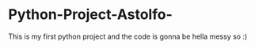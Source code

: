 # Python-Project-Astolfo-

This is my first python project and the code is gonna be hella messy so :)
